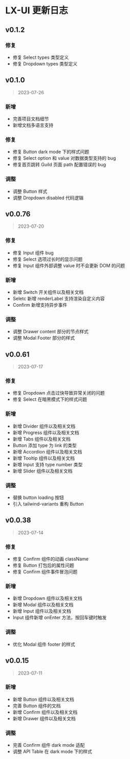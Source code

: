 # LX-UI 更新日志

## v0.1.2

### 修复

- 修复 Select types 类型定义
- 修复 Dropdown types 类型定义

## v0.1.0

> 2023-07-26

### 新增

- 完善项目文档细节
- 新增文档多语言支持

### 修复

- 修复 Button dark mode 下的样式问题
- 修复 Select option 和 value 对数据类型支持的 bug
- 修复首页跳转 Guild 页面 path 配置错误的 bug

### 调整

- 调整 Button 样式
- 调整 Dropdown disabled 代码逻辑

## v0.0.76

> 2023-07-20

### 修复

- 修复 Input 组件 bug
- 修复 Select 选项过长时的显示问题
- 修复 Input 组件外部调整 value 时不会更新 DOM 的问题

### 新增

- 新增 Switch 开关组件以及相关文档
- Seletc 新增 renderLabel 支持渲染自定义内容
- Confirm 新增支持异步事件

### 调整

- 调整 Drawer content 部分的节点样式
- 调整 Modal Footer 部分的样式

## v0.0.61

> 2023-07-17

### 修复

- 修复 Dropdown 点击过快导致异常关闭的问题
- 修复 Select 在暗黑模式下的样式问题

### 新增

- 新增 Divider 组件以及相关文档
- 新增 Progress 组件以及相关文档
- 新增 Tabs 组件以及相关文档
- Button 添加 type 为 link 的类型
- 新增 Accordion 组件以及相关文档
- 新增 Tooltip 组件以及相关文档
- 新增 Input 支持 type number 类型
- 新增 Slider 组件以及相关文档

### 调整

- 替换 button loading 按钮
- 引入 tailwind-variants 重构 Button

## v0.0.38

> 2023-07-14

### 修复

- 修复 Confirm 组件的动画 className
- 修复 Button 打包后的属性问题
- 修复 Confirm 组件事件冒泡问题

### 新增

- 新增 Dropdown 组件以及相关文档
- 新增 Modal 组件以及相关文档
- 新增 Input 组件以及相关文档
- Input 组件新增 onEnter 方法，按回车键时触发

### 调整

- 优化 Modal 组件 footer 的样式

## v0.0.15

> 2023-07-11

### 新增

- 新增 Button 组件以及相关文档
- 完善 Button 组件的文档
- 新增 Confirm 组件以及相关文档
- 新增 Drawer 组件以及相关文档

### 调整

- 完善 Confirm 组件 dark mode 适配
- 调整 API Table 在 dark mode 下的样式
